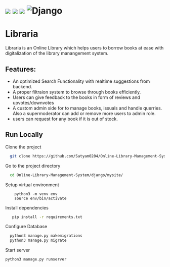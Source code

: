 # <img src="https://img.shields.io/badge/HTML-239120?style=for-the-badge&logo=html5&logoColor=white"></img> <img src="https://img.shields.io/badge/CSS-239120?&style=for-the-badge&logo=css3&logoColor=white"></img> <img src="https://img.shields.io/badge/JAVASCRIPT-239120?style=for-the-badge&logo=javascript&logoColor=white"></img> ![Django](https://img.shields.io/badge/django-%23092E20.svg?style=for-the-badge&logo=django&logoColor=white)


# Libraria

Libraria is an Online Library which helps users to borrow books at ease with digitalization of the library manangement system. 


## Features:
- An optimized Search Functionality with realtime suggestions from backend.
- A  proper filtraion system to browse through books efficiently.
- Users can give feedback to the books in form of reviews and upvotes/downvotes
- A custom admin side for to manage books, issuals and handle querries. Also a supermoderator can add or remove more users to admin role.
- users can request for any book if it is out of stock.


## Run Locally

Clone the project

```bash
  git clone https://github.com/Satyam0204/Online-Library-Management-System.git
```

Go to the project directory

```bash
  cd Online-Library-Management-System/django/mysite/
```
Setup virtual environment
 
```
    python3 -m venv env
    source env/bin/activate
```

Install dependencies

```bash
   pip install -r requirements.txt
```

Configure Database 

```bash
  python3 manage.py makemigrations
  python3 manage.py migrate
```

Start server
```
python3 manage.py runserver 
```
